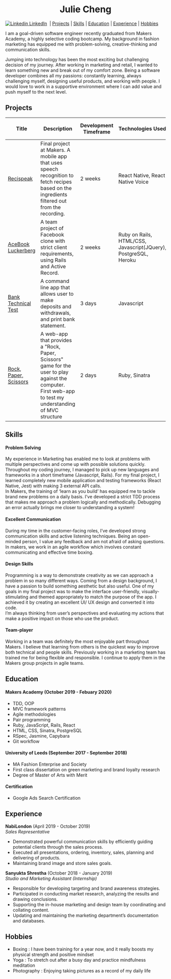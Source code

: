 <h1 align='center'>Julie Cheng</h1>

[![Linkedin](https://i.stack.imgur.com/gVE0j.png) LinkedIn](https://www.linkedin.com/in/julie-cheng)
&nbsp;| [Projects](#projects) | [Skills](#skills) | [Education](#education) | [Experience](#experience) | [Hobbies](#hobbies)

I am a goal-driven software engineer recently graduated from Makers Academy, a highly selective coding bootcamp. My background in fashion marketing has equipped me with problem-solving, creative-thinking and communication skills. 

Jumping into technology has been the most exciting but challenging decision of my journey. After working in marketing and retail, I wanted to learn something new and break out of my comfort zone. Being a software developer combines all my passions: constantly learning, always challenging myself, designing useful products, and working with people. I would love to work in a supportive environment where I can add value and push myself to the next level.

## Projects

| Title | Description | Development Timeframe | Technologies Used | Test Suites/CIs/CDs Employed |
| ------------ | ------- | ------- |------- |------- |
| [Recispeak](https://github.com/dbacall/Recispeak) | Final project at Makers. A mobile app that uses speech recognition to fetch recipes based on the ingredients filtered out from the recording. | 2 weeks | React Native, React Native Voice | Jest, Enzyme, Supernova Studio, Adobe XD, Circle CI, Code Climate, Rapid API, Spoonacular API (Named Entity Recognition & Search Recipes by Ingredients) |
| [AceBook Luckerberg](https://github.com/Hyan18/acebook-luckerberg) | A team project of Facebook clone with strict client requirements, using Rails and Active Record. | 2 weeks | Ruby on Rails, HTML/CSS, Javascript(JQuery), PostgreSQL, Heroku | Rspec, Capybara, Travis CI |
| [Bank Technical Test](https://github.com/jj49411/bank-tech-test) | A command line app that allows user to make deposits and withdrawals, and print bank statement. | 3 days | Javascript | Jasmine, Karma for test coverage, ESLint |
| [Rock, Paper, Scissors](https://github.com/jj49411/rps-challenge) | A web-app that provides a "Rock, Paper, Scissors" game for the user to play against the computer. First web-app to test my understanding of MVC structure | 2 days | Ruby, Sinatra | Rspec |

## Skills

#### Problem Solving

My experience in Marketing has enabled me to look at problems with multiple perspectives and come up with possible solutions quickly. Throughout my coding journey, I managed to pick up new languages and frameworks in a short timeframe (Javascript, Rails). For my final project, I learned completely new mobile application and testing frameworks (React Native, Jest) with making 3 external API calls.<br>
In Makers, the training of ‘learn as you build’ has equipped me to tackle brand new problems on a daily basis. I’ve developed a strict TDD process that makes me approach a problem logically and methodically. Debugging an error actually brings me closer to understanding a system!


#### Excellent Communication 

During my time in the customer-facing roles, I’ve developed strong communication skills and active listening techniques. Being an open-minded person, I value any feedback and am not afraid of asking questions. In makers, we work in an agile workflow which involves constant communicating and effective time boxing.

#### Design Skills
Programming is a way to demonstrate creativity as we can approach a problem in so many different ways. Coming from a design background, I have a passion to build something aesthetic but also useful. One of my goals in my final project was to make the interface user-friendly, visually-stimulating and themed appropriately to match the purpose of the app. I achieved it by creating an excellent UI/ UX design and converted it into code.<br>
I’m always thinking from user’s perspectives and evaluating my actions that make a positive impact on those who use the product.

#### Team-player
Working in a team was definitely the most enjoyable part throughout Makers. I believe that learning from others is the quickest way to improve both technical and people skills. Previously working in a marketing team has trained me for being flexible and responsible. I continue to apply them in the Makers group projects in agile teams.

## Education

#### Makers Academy (October 2019 - Febuary 2020)

- TDD, OOP
- MVC framework patterns
- Agile methodologies
- Pair programming
- Ruby, JavaScript, Rails, React
- HTML, CSS, Sinatra, PostgreSQL
- RSpec, Jasmine, Capybara
- Git workflow


#### University of Leeds (September 2017 - September 2018)

- MA Fashion Enterprise and Society
- First class dissertation on green marketing and brand loyalty research
- Degree of Master of Arts with Merit

#### Certification 

- Google Ads Search Certification

## Experience

**NabiLondon** (April 2019 - October 2019)    
*Sales Representative*  
- Demonstrated powerful communication skills by efficiently guiding potential clients through the sales process.
- Executed all presentations, ordering, inventory, sales, planning and delivering of products. 
- Maintaining brand image and store sales goals.

**Sanyukta Shrestha** (October 2018 - January 2019)   
*Studio and Marketing Assistant (Internship)*  
- Responsible for developing targeting and brand awareness strategies.
- Participated in conducting market research, analyzing the results and drawing conclusions.
- Supporting the in-house marketing and design team by coordinating and collating content.
- Updating and maintaining the marketing department’s documentation and databases.

## Hobbies

- Boxing : I have been training for a year now, and it really boosts my physical strength and positive mindset
- Yoga : To stretch out after a busy day and practice mindfulness meditation
- Photography : Enjoying taking pictures as a record of my daily life
